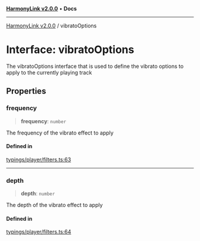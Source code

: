 [**HarmonyLink v2.0.0**](../README.md) • **Docs**

***

[HarmonyLink v2.0.0](../globals.md) / vibratoOptions

# Interface: vibratoOptions

The vibratoOptions interface that is used to define the vibrato options to apply to the currently playing track

## Properties

### frequency

> **frequency**: `number`

The frequency of the vibrato effect to apply

#### Defined in

[typings/player/filters.ts:63](https://github.com/Joniii11/HarmonyLink/blob/master/src/typings/player/filters.ts#L63)

***

### depth

> **depth**: `number`

The depth of the vibrato effect to apply

#### Defined in

[typings/player/filters.ts:64](https://github.com/Joniii11/HarmonyLink/blob/master/src/typings/player/filters.ts#L64)
